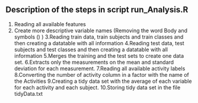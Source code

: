## Description of the steps in script run_Analysis.R

1. Reading all available features
2. Create more descriptive variable names (Removing the word Body and symbols () )
3.Reading train data, train subjects and train classes and then creating a datatable with all information
4.Reading test data, test subjects and test classes and then creating a datatable with all information
5.Merges the training and the test sets to create one data set.
6.Extracts only the measurements on the mean and standard deviation for each measurement.
7.Reading all available activity labels
8.Converting the number of activity column in a factor with the name of the Activities 
9.Creating a tidy data set with the average of each variable for each activity and each subject.
10.Storing tidy data set in the file tidyData.txt
